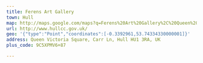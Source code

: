 ```yaml
---
title: Ferens Art Gallery
town: Hull
map: http://maps.google.com/maps?q=Ferens%20Art%20Gallery%2C%20Queen%20Victoria%20Square%2C%20Hull%2C%20Yorkshire%2C%20GB%2C%20HU1%203RA
url: http://www.hullcc.gov.uk/
geo: '{"type":"Point","coordinates":[-0.3392961,53.74334330000001]}'
address: Queen Victoria Square, Carr Ln, Hull HU1 3RA, UK
plus_code: 9C5XPMV6+87

---
```



